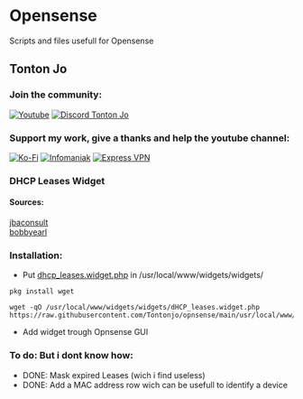 #  Opensense
Scripts and files usefull for Opensense

## Tonton Jo  
### Join the community:
[![Youtube](https://badgen.net/badge/Youtube/Subscribe)](http://youtube.com/channel/UCnED3K6K5FDUp-x_8rwpsZw?sub_confirmation=1)
[![Discord Tonton Jo](https://badgen.net/discord/members/h6UcpwfGuJ?label=Discord%20Tonton%20Jo%20&icon=discord)](https://discord.gg/h6UcpwfGuJ)
### Support my work, give a thanks and help the youtube channel:
[![Ko-Fi](https://badgen.net/badge/Buy%20me%20a%20Coffee/Link?icon=buymeacoffee)](https://ko-fi.com/tontonjo)
[![Infomaniak](https://badgen.net/badge/Infomaniak/Affiliated%20link?icon=K)](https://www.infomaniak.com/goto/fr/home?utm_term=6151f412daf35)
[![Express VPN](https://badgen.net/badge/Express%20VPN/Affiliated%20link?icon=K)](https://www.xvuslink.com/?a_fid=TontonJo)  

### DHCP Leases Widget  
#### Sources:  
[jbaconsult](https://github.com/jbaconsult/opnsense_stuff/blob/main/dhcp_leases.widget.php)  
[bobbyearl](https://github.com/bobbyearl/pfSense-DHCP-leases-widget/blob/master/DHCP_leases.widget.php)  
### Installation:
- Put [dhcp_leases.widget.php](https://github.com/Tontonjo/opnsense/blob/main/usr/local/www/widgets/widgets/dHCP_leases.widget.php) in /usr/local/www/widgets/widgets/
```shell
pkg install wget
```
```shell
wget -qO /usr/local/www/widgets/widgets/dHCP_leases.widget.php https://raw.githubusercontent.com/Tontonjo/opnsense/main/usr/local/www/widgets/widgets/dHCP_leases.widget.php
```
- Add widget trough Opnsense GUI

### To do: But i dont know how:
- DONE: Mask expired Leases (wich i find useless)
- DONE: Add a MAC address row wich can be usefull to identify a device
